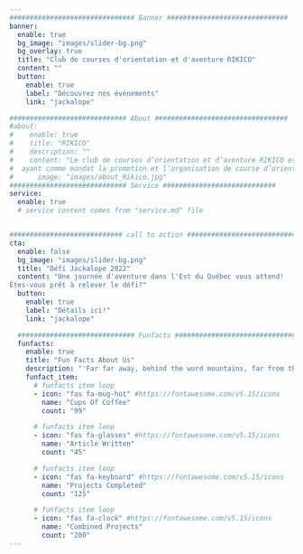 ```yaml
---
############################### Banner ##############################
banner:
  enable: true
  bg_image: "images/slider-bg.png"
  bg_overlay: true
  title: "Club de courses d'orientation et d'aventure RIKICO"
  content: ""
  button:
    enable: true
    label: "Découvrez nos événements"
    link: "jackalope"

############################# About #################################
#about:
#    enable: true
#    title: "RIKICO"
#    description: ""
#    content: "Le club de courses d’orientation et d’aventure RIKICO est un organisme à but non lucratif
#  ayant comme mandat la promotion et l’organisation de course d’orientation et d’aventures au Bas-Saint-Laurent."
#      image: "images/about_Rikico.jpg"
############################# Service ############################
service:
  enable: true
  # service content comes from "service.md" file


############################ call to action ###########################
cta:
  enable: false
  bg_image: "images/slider-bg.png"
  title: "Défi Jackalope 2022"
  content: "Une journée d'aventure dans l'Est du Québec vous attend!
Êtes-vous prêt à relever le défi?"
  button:
    enable: true
    label: "Détails ici!"
    link: "jackalope"

  ############################# Funfacts ###############################
  funfacts:
    enable: true
    title: "Fun Facts About Us"
    description: "'Far far away, behind the word mountains, far from the countries Vokalia and Consonantia, <br> there live the blind texts. Separated they live in Bookmarksgrove right at the coast of the Semantics'"
    funfact_item:
      # funfacts item loop
      - icon: "fas fa-mug-hot" #https://fontawesome.com/v5.15/icons
        name: "Cups Of Coffee"
        count: "99"

      # funfacts item loop
      - icon: "fas fa-glasses" #https://fontawesome.com/v5.15/icons
        name: "Article Written"
        count: "45"

      # funfacts item loop
      - icon: "fas fa-keyboard" #https://fontawesome.com/v5.15/icons
        name: "Projects Completed"
        count: "125"

      # funfacts item loop
      - icon: "fas fa-clock" #https://fontawesome.com/v5.15/icons
        name: "Combined Projects"
        count: "200"
---
```

